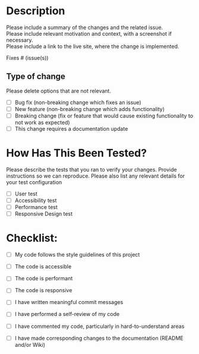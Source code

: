 # Description

Please include a summary of the changes and the related issue.  
Please include relevant motivation and context, with a screenshot if necessary.  
Please include a link to the live site, where the change is implemented.  

Fixes # (issue(s))

## Type of change

Please delete options that are not relevant.

- [ ] Bug fix (non-breaking change which fixes an issue)
- [ ] New feature (non-breaking change which adds functionality)
- [ ] Breaking change (fix or feature that would cause existing functionality to not work as expected)
- [ ] This change requires a documentation update

# How Has This Been Tested?

Please describe the tests that you ran to verify your changes. Provide instructions so we can reproduce. Please also list any relevant details for your test configuration

- [ ] User test
- [ ] Accessibility test
- [ ] Performance test
- [ ] Responsive Design test

# Checklist:

- [ ] My code follows the style guidelines of this project
- [ ] The code is accessible
- [ ] The code is performant
- [ ] The code is responsive
- [ ] I have written meaningful commit messages
- [ ] I have performed a self-review of my code
- [ ] I have commented my code, particularly in hard-to-understand areas
- [ ] I have made corresponding changes to the documentation (README and/or Wiki)



